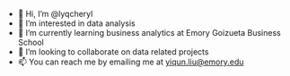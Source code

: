 - 👋 Hi, I’m @lyqcheryl
- 👀 I’m interested in data analysis
- 🌱 I’m currently learning business analytics at Emory Goizueta Business School
- 💞️ I’m looking to collaborate on data related projects
- 📫 You can reach me by emailing me at yiqun.liu@emory.edu

<!---
lyqcheryl/lyqcheryl is a ✨ special ✨ repository because its `README.md` (this file) appears on your GitHub profile.
You can click the Preview link to take a look at your changes.
--->
